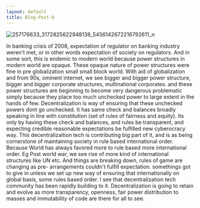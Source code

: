 ```yaml
---
layout: default
title: Blog-Post-6
---
```

![257176633_3172825622948138_5456142672216792611_n](https://user-images.githubusercontent.com/11883023/152143272-ddae32f6-4aa2-4b61-b153-a8e13b65d897.jpg)

In banking crisis of 2008, expectation of regulator on banking industry weren't met, or in other words expectation of society on regulators. And in some sort, this is endemic to modern world because power structures in modern world are opaque.
These opaque nature of power structures were fine in pre globalization small small block world. With aid of globalization and from 90s, ominent internet, we see bigger and bigger power structure, bigger and bigger corporate structures, multinational corporates. and these power structures are beginning to become very dangerous problematic simply because they place too much unchecked power to large extent in the hands of few.
Decentralization is way of ensuring that these unchecked powers dont go unchecked. It has same check and balances broadly speaking in line with constitution (set of rules of fairness and equity). Its only by having these check and balances, and rules be transparent, and expecting credible reasonable expectations be fulfilled new cyberocracy way.
This decentralizaition tech is contributing big part of it, and is as being cornerstone of maintaining society in rule based international order.
Because World has always favored more to rule based more international order. Eg Post world war, we see rise of more kind of international structures like UN etc. And things are breaking down, rules of game are changing as pre- arrangements couldn't fulfill expectation.
somethings got to give in unless we set up new way of ensuring that internationally on global basis, some rules based order. I see that decentralization tech community has been rapidly building to it.
Decentralization is going to retain and evolve as more transparency, openness, fair power distribution to masses and immutability of code are there for all to see.
